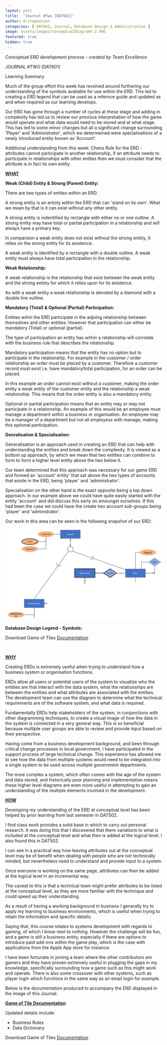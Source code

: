 ```yaml
---
layout: post
title:  "Journal #Two [DAT601]"
author: d-stephenson
categories: [ DAT601, Journal, Database Design & Administration ]
image: assets/images/conceptualDiagramV.2.PNG
featured: true
hidden: true
---
```

<i>Conceptual ERD development process - created by Team Excellence</i>

JOURNAL #TWO [DAT601]

Learning Summary<br>

Much of the group effort this week has revolved around furthering our understanding of the symbols avaliable for use within the ERD. This led to creating a ERD legend that can be used as a refernce guide and updated as and when required as our learning develops. 

Our ERD has gone through a number of cycles at these stage and adding in complexity has led us to review our previous interpretation of how the game would operate and what data would need to be stored and at what stage. This has led to some minor changes but all a significant change surrounding 'Player' and 'Administrator', which we determeined were specialisations of a newly introduced entity known as 'Account'. 

Additional understanding from this week: Chens Rule for the ERD - attributes cannot participate in another relationship, if an attribute needs to participate in relationships with other entites then we must consider that the attribute is in fact its own entity.  

<b><u>WHAT</u></b>

<b>Weak (Child) Entity & Strong (Parent) Entity:</b>

There are two types of entites within an ERD. 

A strong entity is an entoty within the ERD that can 'stand on its own'. What we mean by that is it can exist without any other entity.

A strong entity is indentified by rectangle with either no or one outline. A strong entity may have total or partial participation in a relationship and will always have a primary key.

In comparsion a weak entity does not exist without the strong enitity, it relies on the strong entity for its existence.

A weak entity is identified by a rectangle with a double outline. A weak entity must always have total participation in the relationship.

<b>Weak Relationship:</b>

A weak relationship is the relationship that exist between the weak entity and the strong entoty for which it relies upon for its existence.

As with a weak entity a weak relationship is denoted by a diamond with a double line outline.

<b>Mandatory (Total) & Optional (Partial) Participation:</b>

Entities wihin the ERD participate in the adjoing relationship between themselves and other entities. However that participation can either be mandatory (Total) or optional (partial).

The type of participation an entity has within a relationship will corrolate with the business rule that describes the relationship. 

Mandatory participation means that the entity has no option but to participate in the relationship. For example in the customer / order relationship an order must be placed by a customer. Therefore a customer record must exist i.e. have mandatory/total participation, for an order can be placed. 

In this example an order cannot exist without a customer, making the order entity a weak entity of the customer entity and the relationship a weak relationship. This means that the order entity is also a mandatory entity. 

Optional or partial participation means that an entity may or may not participate in a relationship. An example of this would be an employee must manage a department within a business or organisation. An employee may be a manager of a department but not all employess with manage, making this optional participation. 

<b>Genralisation & Specialisation:</b>

Generalisation is an approach used in creating an ERD that can help with understanding the entities and break down the complexity. It is viewed as a bottom up approach, by which we mean that two entities can combine to form to form a higher level entity above the two below it. 

Our team determined that this approach was necessary for our game ERD and formed an 'account' entity' that sat above the two types of accounts that existe in the ERD, being 'player' and 'administrator'.

Specialisation on the other hand is the exact opposite being a top down approach. In our example above we could have quite easily started with the entity 'account' and did discuss this early on amoungst ourselves. If this had been the case we could have the create two account sub-groups being 'player' and 'adminstrator'.

Our work in this area can be seen in the following snapshot of our ERD:

<img src="assets/images/GSisation.png" alt="Example Genralisation Specialisation"><br>

<b>Database Design Legend - Symbols:</b>

<object data="/assets/docs/ERD_Symbol_Legend.pdf" type="application/pdf" width="100%" height="625px">
  <p>Download Game of Tiles <a href="assets/docs/ERD_Symbol_Legend.pdf">Documentation</a></p>
</object><br>

<b><u>WHY</u></b>

Creating ERDs is extremely useful when trying to understand how a business system or organisation functions. 

ERDs allow all users or potential users of the system to visualize who the entities are that interact with the data system, what the relationships are between the entities and what attributes are associated with the entities. The development team can use the diagram to determine what the technical requirements are of the software system, and what data is required.

Fundamentally ERDs help stakeholders of the system, in conjunctions with other diagramming techniques, to create a visual image of how the data in the system is connected in a very general way. This is so beneficial because multiple user groups are able to review and provide input based on their perspective.

Having come from a business development background, and been through critical change processes in local government, I have participated in the support process of large technical change. This experience has allowed me to see how the data from multiple systems would need to be integrated into a single system to be used across multiple government departments. 

The more complex a system, which often comes with the age of the system and data stored, and historically poor planning and implementation means these higher level diagrams are even more useful in attempting to gain an understanding of the multiple elements involved in the development.

<b><u>HOW</u></b>

Developing my understanding of the ERD at conceptual level has been helped by prior learning from last semester in DAT502. 

I find class work provides a solid base in which to carry out personal research. It was doing this that I discovered that there variations to what is included at the conceptual level and what then is added at the logical level. I also found this in DAT502. 

I can see in a practical way how leaving attributes out at the conceptual level may be of benefit when dealing with people who are not technically minded, but nevertheless need to understand and provide input to a system. 

Once everyone is working on the same page, attributes can then be added at the logical level in an incremental way. 

The caveat to this is that a technical team might prefer attributes to be listed at the conceptual level, as they are more familiar with the technique and could speed up their understanding.

As a result of having a working background in business I generally try to apply my learning to business environments, which is useful when trying to retain the information and specific details. 

Saying that, this course relates to systems development with regards to gaming, of which I know next to nothing. However the challenge will be fun, and a game is still a business entity, especially if there are options to introduce paid add-ons within the game play, which is the case with applications from the Apple App store for instance. 

I have been fortunate in joining a team where the other contributors are gamers and they have proven extremely useful in plugging the gaps in my knowledge, specifically surrounding how a game such as this might work and operate. There is also some crossover with other systems, such as player login which functions in the same way as an email login for example. 

Below is the documentation produced to accompany the ERD displayed in the image of this Journal.

<b><u>Game of Tile Documentation</u></b>

Updated details include:

- Business Rules
- Data Dictionary 

<object data="/assets/docs/GoT_ERD.pdf" type="application/pdf" width="100%" height="800px">
  <p>Download Game of Tiles <a href="assets/docs/GoT_ERD.pdf">Documentation</a></p>
</object>











